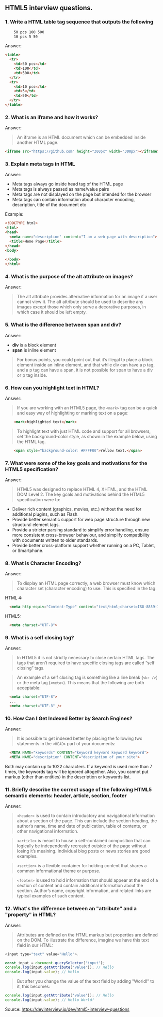 ## HTML5 interview questions.



### 1. Write a HTML table tag sequence that outputs the following

```html
    50 pcs 100 500
    10 pcs 5 50
```

Answer:

``` html
<table>
  <tr>
    <td>50 pcs</td>
    <td>100</td>
    <td>500</td>
  </tr>
  <tr>
    <td>10 pcs</td>
    <td>5</td>
    <td>50</td>
  </tr>
</table>
```

### 2. What is an iframe and how it works?

Answer: 

> An iframe is an HTML document which can be embedded inside another HTML page.

```html
<iframe src="https://github.com" height="300px" width="300px"></iframe>
```

### 3. Explain meta tags in HTML

Answer:

- Meta tags always go inside head tag of the HTML page
- Meta tags is always passed as name/value pairs
- Meta tags are not displayed on the page but intended for the browser
- Meta tags can contain information about character encoding, description, title of the document etc

Example:

```html
<!DOCTYPE html>
<html>
<head>
  <meta name="description" content="I am a web page with description"> 
  <title>Home Page</title>
</head>
<body>
  
</body>
</html>
```

### 4. What is the purpose of the alt attribute on images?

Answer:

> The alt attribute provides alternative information for an image if a user cannot view it. The alt attribute should be used to describe any images except those which only serve a decorative purposes, in which case it should be left empty.

### 5. What is the difference between span and div?

Answer:

- **div** is a block element
- **span** is inline element

> For bonus points, you could point out that it’s illegal to place a block element inside an inline element, and that while div can have a p tag, and a p tag can have a span, it is not possible for span to have a div or p tag inside.

### 6. How can you highlight text in HTML?

Answer: 

> If you are working with an HTML5 page, the `<mark>` tag can be a quick and easy way of highlighting or marking text on a page:

```html
    <mark>highlighted text</mark>
```

> To highlight text with just HTML code and support for all browsers, set the background-color style, as shown in the example below, using the HTML tag.


```html
    <span style="background-color: #FFFF00">Yellow text.</span>
```

### 7. What were some of the key goals and motivations for the HTML5 specification?

Answer:

> HTML5 was designed to replace HTML 4, XHTML, and the HTML DOM Level 2. The key goals and motivations behind the HTML5 specification were to:

- Deliver rich content (graphics, movies, etc.) without the need for additional plugins, such as Flash.
- Provide better semantic support for web page structure through new structural element tags.
- Provide a stricter parsing standard to simplify error handling, ensure more consistent cross-browser behaviour, and simplify compatibility with documents written to older standards.
- Provide better cross-platform support whether running on a PC, Tablet, or Smartphone.

### 8. What is Character Encoding?

Answer:

> To display an HTML page correctly, a web browser must know which character set (character encoding) to use. This is specified in the tag:

HTML 4:

```html
  <meta http-equiv="Content-Type" content="text/html;charset=ISO-8859-1">
```

HTML5: 

```html
  <meta charset="UTF-8">
```

### 9. What is a self closing tag?

Answer:

> In HTML5 it is not strictly necessary to close certain HTML tags. The tags that aren’t required to have specific closing tags are called “self closing” tags.

> An example of a self closing tag is something like a line break (`<br />`) or the meta tag (`<meta>`). This means that the following are both acceptable:

```html
  <meta charset="UTF-8">
  ...
  <meta charset="UTF-8" />
```

### 10. How Can I Get Indexed Better by Search Engines?

Answer:

> It is possible to get indexed better by placing the following two statements in the `<HEAD>` part of your documents:

```html
  <META NAME="keywords" CONTENT="keyword keyword keyword keyword">
  <META NAME="description" CONTENT="description of your site">
```
Both may contain up to 1022 characters. If a keyword is used more than 7 times, the keywords tag will be ignored altogether. Also, you cannot put markup (other than entities) in the description or keywords list.

### 11. Briefly describe the correct usage of the following HTML5 semantic elements: header, article, section, footer

Answer:

> `<header>` is used to contain introductory and navigational information about a section of the page. This can include the section heading, the author’s name, time and date of publication, table of contents, or other navigational information.

> `<article>` is meant to house a self-contained composition that can logically be independently recreated outside of the page without losing it’s meaining. Individual blog posts or news stories are good examples.

> `<section>` is a flexible container for holding content that shares a common informational theme or purpose.

> `<footer>` is used to hold information that should appear at the end of a section of content and contain additional information about the section. Author’s name, copyright information, and related links are typical examples of such content.

### 12. What's the difference between an "attribute" and a "property" in HTML?

Answer:

> Attributes are defined on the HTML markup but properties are defined on the DOM. To illustrate the difference, imagine we have this text field in our HTML:

``` javascript
<input type="text" value="Hello">.

const input = document.querySelector('input');
console.log(input.getAttribute('value')); // Hello
console.log(input.value); // Hello
```
>But after you change the value of the text field by adding "World!" to it, this becomes:

```javascript
console.log(input.getAttribute('value')); // Hello
console.log(input.value); // Hello World!
```
Source: https://devinterview.io/dev/html5-interview-questions